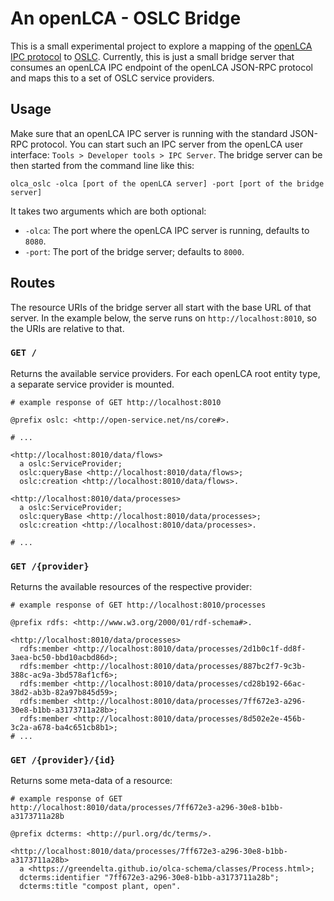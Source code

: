 # An openLCA - OSLC Bridge

This is a small experimental project to explore a mapping of the
[openLCA IPC protocol](https://greendelta.github.io/openLCA-ApiDoc/ipc/) to
[OSLC](https://open-services.net/). Currently, this is just a small bridge
server that consumes an openLCA IPC endpoint of the openLCA JSON-RPC protocol
and maps this to a set of OSLC service providers. 

## Usage

Make sure that an openLCA IPC server is running with the standard JSON-RPC
protocol. You can start such an IPC server from the openLCA user interface:
`Tools > Developer tools > IPC Server`. The bridge server can be then started
from the command line like this:

```
olca_oslc -olca [port of the openLCA server] -port [port of the bridge server]
```

It takes two arguments which are both optional:

* `-olca`: The port where the openLCA IPC server is running, defaults to `8080`.
* `-port`: The port of the bridge server; defaults to `8000`.


## Routes

The resource URIs of the bridge server all start with the base URL of that
server. In the example below, the serve runs on `http://localhost:8010`, so the
URIs are relative to that.

### `GET /`

Returns the available service providers. For each openLCA root entity type, a
separate service provider is mounted.

```turtle
# example response of GET http://localhost:8010

@prefix oslc: <http://open-service.net/ns/core#>.

# ...

<http://localhost:8010/data/flows>
  a oslc:ServiceProvider;
  oslc:queryBase <http://localhost:8010/data/flows>;
  oslc:creation <http://localhost:8010/data/flows>.

<http://localhost:8010/data/processes>
  a oslc:ServiceProvider;
  oslc:queryBase <http://localhost:8010/data/processes>;
  oslc:creation <http://localhost:8010/data/processes>.

# ...
```

### `GET /{provider}`

Returns the available resources of the respective provider:

```turtle
# example response of GET http://localhost:8010/processes

@prefix rdfs: <http://www.w3.org/2000/01/rdf-schema#>.

<http://localhost:8010/data/processes>
  rdfs:member <http://localhost:8010/data/processes/2d1b0c1f-dd8f-3aea-bc50-bbd10acbd86d>;
  rdfs:member <http://localhost:8010/data/processes/887bc2f7-9c3b-388c-ac9a-3bd578af1cf6>;
  rdfs:member <http://localhost:8010/data/processes/cd28b192-66ac-38d2-ab3b-82a97b845d59>;
  rdfs:member <http://localhost:8010/data/processes/7ff672e3-a296-30e8-b1bb-a3173711a28b>;
  rdfs:member <http://localhost:8010/data/processes/8d502e2e-456b-3c2a-a678-ba4c651cb8b1>;
# ...

```

### `GET /{provider}/{id}`

Returns some meta-data of a resource:

```turtle
# example response of GET http://localhost:8010/data/processes/7ff672e3-a296-30e8-b1bb-a3173711a28b

@prefix dcterms: <http://purl.org/dc/terms/>.

<http://localhost:8010/data/processes/7ff672e3-a296-30e8-b1bb-a3173711a28b>
  a <https://greendelta.github.io/olca-schema/classes/Process.html>;
  dcterms:identifier "7ff672e3-a296-30e8-b1bb-a3173711a28b";
  dcterms:title "compost plant, open".
```